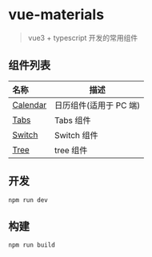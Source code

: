 # vue-materials

> vue3 + typescript 开发的常用组件

## 组件列表

| 名称                                                        | 描述                   |
| :---------------------------------------------------------- | ---------------------- |
| [Calendar](./src/components/calendar/index.vue)             | 日历组件(适用于 PC 端) |
| [Tabs](./src/components/tabs/components/tab.vue)            | Tabs 组件              |
| [Switch](src/components/typeIn/components/switch/index.vue) | Switch 组件            |
| [Tree](src/components/tree/components//tree.vue)            | tree 组件              |

## 开发

```
npm run dev
```

## 构建

```
npm run build
```
